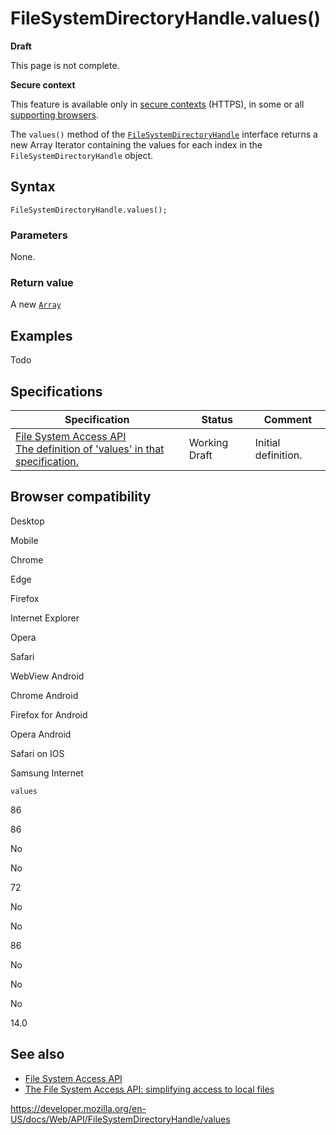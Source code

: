 # FileSystemDirectoryHandle.values()

**Draft**

This page is not complete.

**Secure context**

This feature is available only in [secure contexts](https://developer.mozilla.org/en-US/docs/Web/Security/Secure_Contexts) (HTTPS), in some or all [supporting browsers](#browser_compatibility).

The `values()` method of the [`FileSystemDirectoryHandle`](../filesystemdirectoryhandle) interface returns a new Array Iterator containing the values for each index in the `FileSystemDirectoryHandle` object.

## Syntax

    FileSystemDirectoryHandle.values();

### Parameters

None.

### Return value

A new [`Array`](https://developer.mozilla.org/en-US/docs/Web/JavaScript/Reference/Global_Objects/Array)

## Examples

Todo

## Specifications

<table><thead><tr class="header"><th>Specification</th><th>Status</th><th>Comment</th></tr></thead><tbody><tr class="odd"><td><a href="https://wicg.github.io/file-system-access/#dom-filesystemdirectoryhandle-resolve">File System Access API<br />
<span class="small">The definition of 'values' in that specification.</span></a></td><td><span class="spec-wd">Working Draft</span></td><td>Initial definition.</td></tr></tbody></table>

## Browser compatibility

Desktop

Mobile

Chrome

Edge

Firefox

Internet Explorer

Opera

Safari

WebView Android

Chrome Android

Firefox for Android

Opera Android

Safari on IOS

Samsung Internet

`values`

86

86

No

No

72

No

No

86

No

No

No

14.0

## See also

- [File System Access API](../file_system_access_api)
- [The File System Access API: simplifying access to local files](https://web.dev/file-system-access/)

<a href="https://developer.mozilla.org/en-US/docs/Web/API/FileSystemDirectoryHandle/values" class="_attribution-link">https://developer.mozilla.org/en-US/docs/Web/API/FileSystemDirectoryHandle/values</a>
